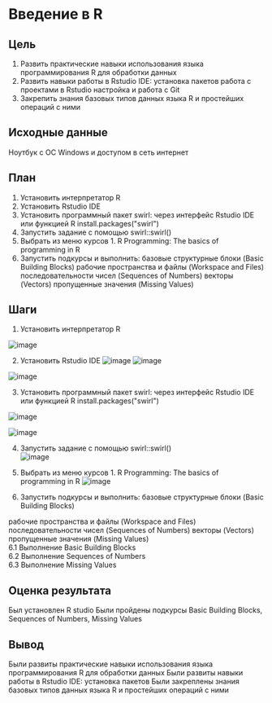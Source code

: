 # Введение в R
## Цель
1. Развить практические навыки использования языка программирования R для
обработки данных
2. Развить навыки работы в Rstudio IDE:
установка пакетов
работа с проектами в Rstudio
настройка и работа с Git
3. Закрепить знания базовых типов данных языка R и простейших операций с ними
## Исходные данные
Ноутбук с ОС Windows и доступом в  сеть интернет
## План
1. Установить интерпретатор R
2. Установить Rstudio IDE
3. Установить программный пакет swirl:
через интерфейс Rstudio IDE
или функцией R install.packages("swirl")
4. Запустить задание с помощью swirl::swirl()
5. Выбрать из меню курсов 1. R Programming: The
basics of programming in R
6. Запустить подкурсы и выполнить:
базовые структурные блоки (Basic Building
Blocks)
рабочие пространства и файлы (Workspace and
Files)
последовательности чисел (Sequences of
Numbers)
векторы (Vectors)
пропущенные значения (Missing Values)
## Шаги
1. Установить интерпретатор R

![image](https://github.com/user-attachments/assets/5f7cb29c-60ce-40f5-99cb-75a13dfa48d9)

2. Установить Rstudio IDE
![image](https://github.com/user-attachments/assets/09ee679e-430f-4304-8d6a-5b0b2848a4b9)
![image](https://github.com/user-attachments/assets/90baf604-5a26-452f-9fe9-e638d426b732)

![image](https://github.com/user-attachments/assets/06a501f1-fe76-4ffe-94ba-fb8fbb6da494)

3. Установить программный пакет swirl:
через интерфейс Rstudio IDE
или функцией R install.packages("swirl")

![image](https://github.com/user-attachments/assets/d522a48c-3a98-45f7-9b41-5c5fd7d38cc5)

![image](https://github.com/user-attachments/assets/d5961280-d892-4b2a-b0ec-67d3c1f01f9d)

4. Запустить задание с помощью swirl::swirl()    
 ![image](https://github.com/user-attachments/assets/ed9e2ba4-019a-48c8-8ef6-a80bc1a36156)

 5. Выбрать из меню курсов 1. R Programming: The
basics of programming in R
![image](https://github.com/user-attachments/assets/3b06a1b5-832e-43d7-bfaa-4daeef544d6a)

6. Запустить подкурсы и выполнить:
базовые структурные блоки (Basic Building
Blocks)

рабочие пространства и файлы (Workspace and
Files)
последовательности чисел (Sequences of
Numbers)
векторы (Vectors)
пропущенные значения (Missing Values) <br />
6.1 Выполнение  Basic Building
Blocks <br />
6.2 Выполнение  Sequences of
Numbers  <br />
6.3 Выполнение   Missing Values  <br />
## Оценка результата
Был установлен R studio 
Были пройдены подкурсы Basic Building
Blocks, Sequences of
Numbers, Missing Values
## Вывод
Были развиты практические навыки использования языка программирования R для
обработки данных
Были развиты навыки работы в Rstudio IDE:
установка пакетов
Были закреплены знания базовых типов данных языка R и простейших операций с ними

